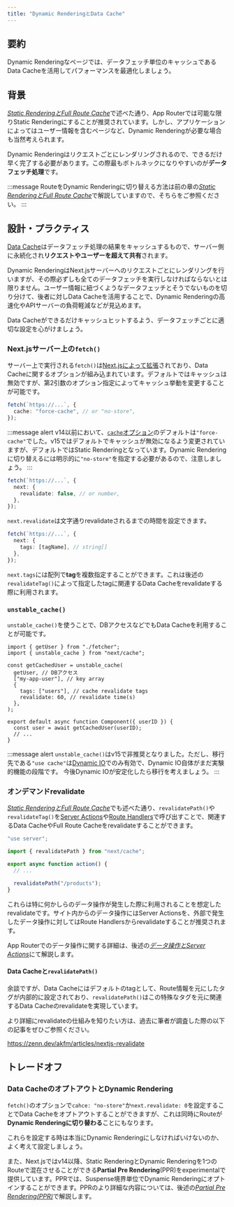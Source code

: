 ```yaml
---
title: "Dynamic RenderingとData Cache"
---
```


## 要約

Dynamic Renderingなページでは、データフェッチ単位のキャッシュであるData Cacheを活用してパフォーマンスを最適化しましょう。

## 背景

[_Static RenderingとFull Route Cache_](part_3_static_rendering_full_route_cache)で述べた通り、App Routerでは可能な限りStatic Renderingにすることが推奨されています。しかし、アプリケーションによってはユーザー情報を含むページなど、Dynamic Renderingが必要な場合も当然考えられます。

Dynamic Renderingはリクエストごとにレンダリングされるので、できるだけ早く完了する必要があります。この際最もボトルネックになりやすいのが**データフェッチ処理**です。

:::message
RouteをDynamic Renderingに切り替える方法は前の章の[_Static RenderingとFull Route Cache_](part_3_static_rendering_full_route_cache#背景)で解説していますので、そちらをご参照ください。
:::

## 設計・プラクティス

[Data Cache](https://nextjs.org/docs/app/building-your-application/caching#data-cache)はデータフェッチ処理の結果をキャッシュするもので、サーバー側に永続化され**リクエストやユーザーを超えて共有**されます。

Dynamic RenderingはNext.jsサーバーへのリクエストごとにレンダリングを行いますが、その際必ずしも全てのデータフェッチを実行しなければならないとは限りません。ユーザー情報に紐づくようなデータフェッチとそうでないものを切り分けて、後者に対しData Cacheを活用することで、Dynamic Renderingの高速化やAPIサーバーの負荷軽減などが見込めます。

Data Cacheができるだけキャッシュヒットするよう、データフェッチごとに適切な設定を心がけましょう。

### Next.jsサーバー上の`fetch()`

サーバー上で実行される`fetch()`は[Next.jsによって拡張](https://nextjs.org/docs/app/api-reference/functions/fetch#fetchurl-options)されており、Data Cacheに関するオプションが組み込まれています。デフォルトではキャッシュは無効ですが、第2引数のオプション指定によってキャッシュ挙動を変更することが可能です。

```ts
fetch(`https://...`, {
  cache: "force-cache", // or "no-store",
});
```

:::message alert
v14以前において、[`cache`オプション](https://nextjs.org/docs/app/api-reference/functions/fetch#optionscache)のデフォルトは`"force-cache"`でした。v15ではデフォルトでキャッシュが無効になるよう変更されていますが、デフォルトではStatic Renderingとなっています。Dynamic Renderingに切り替えるには明示的に`"no-store"`を指定する必要があるので、注意しましょう。
:::

```ts
fetch(`https://...`, {
  next: {
    revalidate: false, // or number,
  },
});
```

`next.revalidate`は文字通りrevalidateされるまでの時間を設定できます。

```ts
fetch(`https://...`, {
  next: {
    tags: [tagName], // string[]
  },
});
```

`next.tags`には配列で**tag**を複数指定することができます。これは後述の`revalidateTag()`によって指定したtagに関連するData Cacheをrevalidateする際に利用されます。

### `unstable_cache()`

`unstable_cache()`を使うことで、DBアクセスなどでもData Cacheを利用することが可能です。

```tsx
import { getUser } from "./fetcher";
import { unstable_cache } from "next/cache";

const getCachedUser = unstable_cache(
  getUser, // DBアクセス
  ["my-app-user"], // key array
  {
    tags: ["users"], // cache revalidate tags
    revalidate: 60, // revalidate time(s)
  },
);

export default async function Component({ userID }) {
  const user = await getCachedUser(userID);
  // ...
}
```

:::message alert
`unstable_cache()`はv15で非推奨となりました。ただし、移行先である`"use cache"`は[Dynamic IO](https://nextjs.org/docs/app/api-reference/config/next-config-js/dynamicIO)でのみ有効で、Dynamic IO自体がまだ実験的機能の段階です。
今後Dynamic IOが安定化したら移行を考えましょう。
:::

### オンデマンドrevalidate

[_Static RenderingとFull Route Cache_](part_3_static_rendering_full_route_cache)でも述べた通り、`revalidatePath()`や`revalidateTag()`を[Server Actions](https://nextjs.org/docs/app/building-your-application/data-fetching/server-actions-and-mutations)や[Route Handlers](https://nextjs.org/docs/app/building-your-application/routing/route-handlers)で呼び出すことで、関連するData CacheやFull Route Cacheをrevalidateすることができます。

```ts
"use server";

import { revalidatePath } from "next/cache";

export async function action() {
  // ...

  revalidatePath("/products");
}
```

これらは特に何かしらのデータ操作が発生した際に利用されることを想定したrevalidateです。サイト内からのデータ操作にはServer Actionsを、外部で発生したデータ操作に対してはRoute Handlersからrevalidateすることが推奨されます。

App Routerでのデータ操作に関する詳細は、後述の[_データ操作とServer Actions_](part_3_data_mutation)にて解説します。

#### Data Cacheと`revalidatePath()`

余談ですが、Data Cacheにはデフォルトのtagとして、Route情報を元にしたタグが内部的に設定されており、`revalidatePath()`はこの特殊なタグを元に関連するData Cacheのrevalidateを実現しています。

より詳細にrevalidateの仕組みを知りたい方は、過去に筆者が調査した際の以下の記事をぜひご参照ください。

https://zenn.dev/akfm/articles/nextjs-revalidate

## トレードオフ

### Data CacheのオプトアウトとDynamic Rendering

`fetch()`のオプションで`cahce: "no-store"`か`next.revalidate: 0`を設定することでData Cacheをオプトアウトすることができますが、これは同時にRouteが**Dynamic Renderingに切り替わる**ことにもなります。

これらを設定する時は本当にDynamic Renderingにしなければいけないのか、よく考えて設定しましょう。

また、Next.jsではv14以降、Static RenderingとDynamic Renderingを1つのRouteで混在させることができる**Partial Pre Rendering**(PPR)をexperimentalで提供しています。PPRでは、Suspense境界単位でDynamic Renderingにオプトインすることができます。PPRのより詳細な内容については、後述の[_Partial Pre Rendering(PPR)_](part_4_partial_pre_rendering)で解説します。
